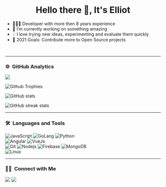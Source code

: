 <h1 align="center">Hello there 👋, It's Elliot</h1>

<ul>
  <li>👨🏻‍💻 Developer with more then 8 years experience</li>
  <li>🌱 I’m currently working on something amazing</li>
  <li>💡 I love trying new ideas, experimenting and evaluate them quickly</li>
  <li>🥅 2021 Goals: Contribute more to Open Source projects</li>
</ul>
<br/>
<hr />

### ⚙️ &nbsp;GitHub Analytics

<p align="left">
  <img src="https://komarev.com/ghpvc/?username=vivek9patel&color=blueviolet&style=flat">
</p>

![Github Trophies](https://github-profile-trophy.vercel.app/?username=techyaura&row=2&column=4)

![GitHub stats](https://github-readme-stats.vercel.app/api?username=techyaura&show_icons=true)

![GitHub streak stats](https://github-readme-streak-stats.herokuapp.com/?user=techyaura)

<hr />
	
### 🛠 &nbsp;Languages and Tools

![JavaScript](https://img.shields.io/badge/-JavaScript-%23F7DF1C?style=for-the-badge&logo=javascript&logoColor=000000&labelColor=%23F7DF1C&color=%23FFCE5A)
![GoLang](https://img.shields.io/badge/-Golang-3776AB?style=for-the-badge&logo=golang&logoColor=ffffff)
![Python](http://img.shields.io/badge/-Python-3776AB?style=for-the-badge&logo=python&logoColor=ffffff)
<br>
![Angular](https://img.shields.io/badge/-Angular-61DAFB?style=for-the-badge&logo=angular&logoColor=ffffff)
![VueJs](https://img.shields.io/badge/Vuejs-02569B?style=for-the-badge&logo=vuejs&logoColor=white)
<br>
![Git](https://img.shields.io/badge/-Git-%23F05032?style=for-the-badge&logo=git&logoColor=%23ffffff)
![Nodejs](https://img.shields.io/badge/-Nodejs-339933?style=for-the-badge&logo=Node.js&logoColor=ffffff)
![Firebase](https://img.shields.io/badge/-Firebase-FFCA28?style=for-the-badge&logo=firebase&logoColor=ffffff)
![MongoDB](https://img.shields.io/badge/MongoDB-4EA94B?style=for-the-badge&logo=mongodb&logoColor=white)
<br>
![Linux](http://img.shields.io/badge/-Linux-0078D6?style=for-the-badge&logo=linux&logoColor=ffffff)
<br/>
<hr />

### 🤝🏻 &nbsp;Connect with Me

<p>
<!-- <a href="https://www.vivek9patel.com"><img src="https://img.shields.io/badge/-adityavsingh.com-3423A6?style=for-the-badge&logo=Google-Chrome&logoColor=white"/></a> -->
<a href="https://linkedin.com/in/techyaura"><img src="https://img.shields.io/badge/-techyaura-0077B5?style=flat&logo=Linkedin&logoColor=white"/></a>
<a href="mailto:techyaura@gmail.com"><img src="https://img.shields.io/badge/-techyaura@gmail.com-D14836?style=flat&logo=Gmail&logoColor=white"/></a>
</p>
